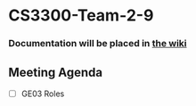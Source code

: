 # CS3300-Team-2-9
### **Documentation will be placed in [the wiki](https://github.com/wycre/CS3300-Team-2-9/wiki)**

## Meeting Agenda
- [ ] GE03 Roles
